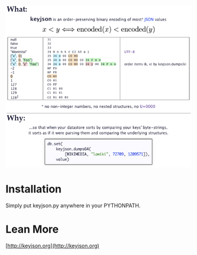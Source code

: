 
![](http://github.com/andrewschaaf/keyjson/raw/master/README-pitch.png)

# Installation

Simply put keyjson.py anywhere in your PYTHONPATH.

# Lean More

[http://keyjson.org](http://keyjson.org)

